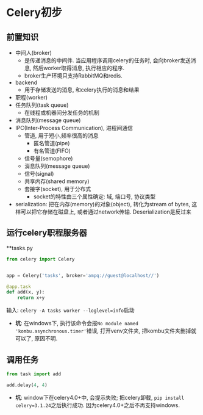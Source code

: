 # Celery初步

## 前置知识 

- 中间人(broker)
    - 是传递消息的中间件. 当应用程序调用celery的任务时, 会向broker发送消息, 然后worker取得消息, 执行相应的程序.
    - broker生产环境只支持RabbitMQ和redis.
- backend
    - 用于存储发送的消息, 和celery执行的消息和结果
- 职程(worker)
- 任务队列(task queue)
    - 在线程或机器间分发任务的机制
- 消息队列(message queue)
- IPC(Inter-Process Communication), 进程间通信
    - 管道, 用于短小,频率很高的消息
        - 匿名管道(pipe)
        - 有名管道(FIFO)
    - 信号量(semophore)
    - 消息队列(message queue)
    - 信号(signal)
    - 共享内存(shared memory)
    - 套接字(socket), 用于分布式
        - socket的特性由三个属性确定: 域, 端口号, 协议类型
- serialization: 把在内存(memory)的对象(object), 转化为stream of bytes, 这样可以把它存储在磁盘上, 或者通过network传输. Deserialization是反过来

## 运行celery职程服务器
**tasks.py
```python
from celery import Celery


app = Celery('tasks', broker='ampq://guest@localhost//')

@app.task
def add(x, y):
    return x+y
```

输入: ```celery -A tasks worker --loglevel=info```启动
 - **坑**: 在windows下, 执行该命令会报```No module named 'kombu.asynchronous.timer'```错误, 打开venv文件夹, 把kombu文件夹删掉就可以了, 原因不明.

 ## 调用任务

 ```python
 from task import add

 add.delay(4, 4)
 ```
 - **坑**: window下在celery4.0+中, 会提示失败; 把celery卸载, ```pip install celery=3.1.24```之后执行成功. 因为celery4.0+之后不再支持windows.